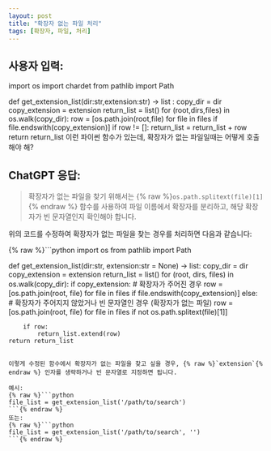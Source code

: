 ```yaml
---
layout: post
title: "확장자 없는 파일 처리"
tags: [확장자, 파일, 처리]
---
```


## 사용자 입력:
> 
import os
import chardet
from pathlib import Path

def get_extension_list(dir:str,extension:str) -> list :
    copy_dir = dir
    copy_extension = extension
    return_list = list()
    for (root,dirs,files) in os.walk(copy_dir):
        row = [os.path.join(root,file) for file in files if file.endswith(copy_extension)] 
        if row != []:
            return_list = return_list + row
    return return_list 이런 파이썬 함수가 있는데, 확장자가 없는 파일일때는 어떻게 호출해야 해?

## ChatGPT 응답:
> 확장자가 없는 파일을 찾기 위해서는 {% raw %}`os.path.splitext(file)[1]`{% endraw %} 함수를 사용하여 파일 이름에서 확장자를 분리하고, 해당 확장자가 빈 문자열인지 확인해야 합니다.

위의 코드를 수정하여 확장자가 없는 파일을 찾는 경우를 처리하면 다음과 같습니다:

{% raw %}```python
import os
from pathlib import Path

def get_extension_list(dir:str, extension:str = None) -> list:
    copy_dir = dir
    copy_extension = extension
    return_list = list()
    for (root, dirs, files) in os.walk(copy_dir):
        if copy_extension:  # 확장자가 주어진 경우
            row = [os.path.join(root, file) for file in files if file.endswith(copy_extension)]
        else:  # 확장자가 주어지지 않았거나 빈 문자열인 경우 (확장자가 없는 파일)
            row = [os.path.join(root, file) for file in files if not os.path.splitext(file)[1]]
        
        if row:
            return_list.extend(row)
    return return_list
```{% endraw %}

이렇게 수정된 함수에서 확장자가 없는 파일을 찾고 싶을 경우, {% raw %}`extension`{% endraw %} 인자를 생략하거나 빈 문자열로 지정하면 됩니다.

예시:
{% raw %}```python
file_list = get_extension_list('/path/to/search')
```{% endraw %}
또는:
{% raw %}```python
file_list = get_extension_list('/path/to/search', '')
```{% endraw %}

